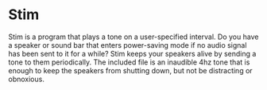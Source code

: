 # Stim

Stim is a program that plays a tone on a user-specified interval. Do you have a speaker or sound bar that enters power-saving mode if no audio signal has been sent to it for a while? Stim keeps your speakers alive by sending a tone to them periodically. The included file is an inaudible 4hz tone that is enough to keep the speakers from shutting down, but not be distracting or obnoxious.
